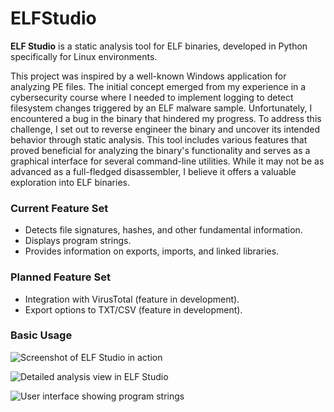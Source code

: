 # ELFStudio

**ELF Studio** is a static analysis tool for ELF binaries, developed in Python specifically for Linux environments.

This project was inspired by a well-known Windows application for analyzing PE files. The initial concept emerged from my experience in a cybersecurity course where I needed to implement logging to detect filesystem changes triggered by an ELF malware sample. Unfortunately, I encountered a bug in the binary that hindered my progress. To address this challenge, I set out to reverse engineer the binary and uncover its intended behavior through static analysis. This tool includes various features that proved beneficial for analyzing the binary's functionality and serves as a graphical interface for several command-line utilities. While it may not be as advanced as a full-fledged disassembler, I believe it offers a valuable exploration into ELF binaries.

### Current Feature Set
- Detects file signatures, hashes, and other fundamental information.
- Displays program strings.
- Provides information on exports, imports, and linked libraries.

### Planned Feature Set
- Integration with VirusTotal (feature in development).
- Export options to TXT/CSV (feature in development).

### Basic Usage

![Screenshot of ELF Studio in action](https://github.com/user-attachments/assets/f5d7f251-e147-45c7-86b4-e35163e31041)

![Detailed analysis view in ELF Studio](https://github.com/user-attachments/assets/cb3db7e3-991e-4c6a-bc7f-12b18c06c811)

![User interface showing program strings](https://github.com/user-attachments/assets/2d7e8305-fe15-4bf5-b397-45969ef5021a)
